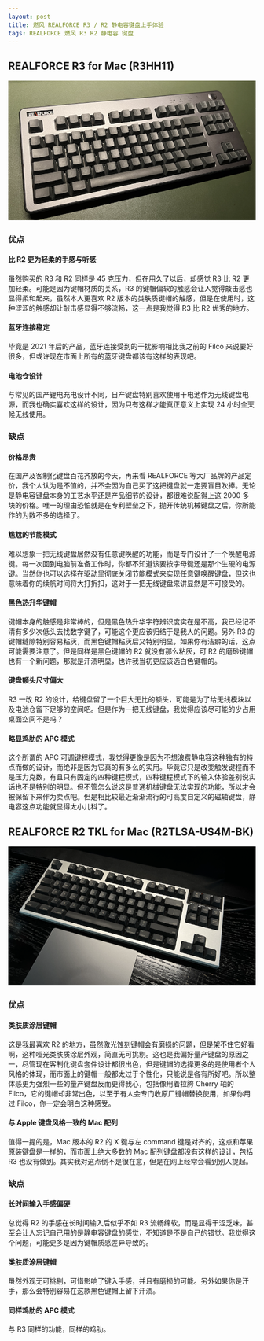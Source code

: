 ```yaml
---
layout: post
title: 燃风 REALFORCE R3 / R2 静电容键盘上手体验
tags: REALFORCE 燃风 R3 R2 静电容 键盘
---
```


## REALFORCE R3 for Mac (R3HH11)

![REALFORCE R3 for Mac](/public/images/realforce_r3_for_mac.png "REALFORCE R3 for Mac")

### 优点

#### 比 R2 更为轻柔的手感与听感

虽然购买的 R3 和 R2 同样是 45 克压力，但在用久了以后，却感觉 R3 比 R2 更加轻柔。可能是因为键帽材质的关系，R3 的键帽偏软的触感会让人觉得敲击感也显得柔和起来，虽然本人更喜欢 R2 版本的类肤质键帽的触感，但是在使用时，这种涩涩的触感却让敲击感显得不够流畅，这一点是我觉得 R3 比 R2 优秀的地方。

#### 蓝牙连接稳定

毕竟是 2021 年后的产品，蓝牙连接受到的干扰影响相比我之前的 Filco 来说要好很多，但或许现在市面上所有的蓝牙键盘都该有这样的表现吧。

#### 电池仓设计

与常见的国产锂电充电设计不同，日产键盘特别喜欢使用干电池作为无线键盘电源，而我也确实喜欢这样的设计，因为只有这样才能真正意义上实现 24 小时全天候无线使用。

### 缺点

#### 价格昂贵

在国产及客制化键盘百花齐放的今天，再来看 REALFORCE 等大厂品牌的产品定价，我个人认为是不值的，并不会因为自己买了这把键盘就一定要盲目吹捧。无论是静电容键盘本身的工艺水平还是产品细节的设计，都很难说配得上这 2000 多块的价格。唯一的理由恐怕就是在专利壁垒之下，抛开传统机械键盘之后，你所能作的为数不多的选择了。

#### 尴尬的节能模式

难以想象一把无线键盘居然没有任意键唤醒的功能，而是专门设计了一个唤醒电源键。每一次回到电脑前准备工作时，你都不知道该要按字母键还是那个生硬的电源键。当然你也可以选择在驱动里彻底关闭节能模式来实现任意键唤醒键盘，但这也意味着你的续航时间将大打折扣，这对于一把无线键盘来讲显然是不可接受的。

#### 黑色热升华键帽

键帽本身的触感是非常棒的，但是黑色热升华字符辨识度实在是不高，我已经记不清有多少次低头去找数字键了，可能这个更应该归结于是我人的问题。另外 R3 的键帽缝隙特别容易粘灰，而黑色键帽粘灰后又特别明显，如果你有洁癖的话，这点可能需要注意了。但是同样是黑色键帽的 R2 就没有那么粘灰，可 R2 的磨砂键帽也有一个新问题，那就是汗渍明显，也许我当初更应该选白色键帽的。

#### 键盘额头尺寸偏大

R3 一改 R2 的设计，给键盘留了一个巨大无比的额头，可能是为了给无线模块以及电池仓留下足够的空间吧。但是作为一把无线键盘，我觉得应该尽可能的少占用桌面空间不是吗？

#### 略显鸡肋的 APC 模式

这个所谓的 APC 可调键程模式，我觉得更像是因为不想浪费静电容这种独有的特点而做的设计，而绝非是因为它真的有多么的实用。毕竟它只是改变触发键程而不是压力克数，有且只有固定的四种键程模式，四种键程模式下的输入体验差别说实话也不是特别的明显。但不管怎么说这是普通机械键盘无法实现的功能，所以才会被保留下来作为卖点吧。但是相比较最近渐渐流行的可高度自定义的磁轴键盘，静电容这点功能就显得太小儿科了。

## REALFORCE R2 TKL for Mac (R2TLSA-US4M-BK)

![REALFORCE R2 TKL for Mac](/public/images/realforce_r2_for_mac.png "REALFORCE R2 TKL for Mac")

### 优点

#### 类肤质涂层键帽

这是我最喜欢 R2 的地方，虽然激光蚀刻键帽会有磨损的问题，但是架不住它好看啊，这种哑光类肤质涂层外观，简直无可挑剔。这也是我偏好量产键盘的原因之一，尽管现在客制化键盘套件设计都很出色，但是键帽的选择更多的是使用者个人风格的体现，而市面上的键帽一般都太过于个性化，只能说是各有所好吧。所以整体感更为强烈一些的量产键盘反而更得我心，包括像用着拉胯 Cherry 轴的 Filco，它的键帽却非常出色，以至于有人会专门收原厂键帽替换使用，如果你用过 Filco，你一定会明白这种感受。

#### 与 Apple 键盘风格一致的 Mac 配列

值得一提的是，Mac 版本的 R2 的 X 键与左 command 键是对齐的，这点和苹果原装键盘是一样的，而市面上绝大多数的 Mac 配列键盘都没有这样的设计，包括 R3 也没有做到。其实我对这点倒不是很在意，但是在网上经常会看到别人提起。

### 缺点

#### 长时间输入手感偏硬

总觉得 R2 的手感在长时间输入后似乎不如 R3 流畅绵软，而是显得干涩乏味，甚至会让人忘记自己用的是静电容键盘的感觉，不知道是不是自己的错觉。我觉得这个问题，可能更多是因为键帽质感差异导致的。

#### 类肤质涂层键帽

虽然外观无可挑剔，可惜影响了键入手感，并且有磨损的可能。另外如果你是汗手，那么会特别容易在这款黑色键帽上留下汗渍。

#### 同样鸡肋的 APC 模式

与 R3 同样的功能，同样的鸡肋。

